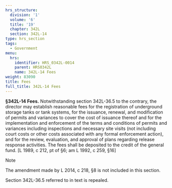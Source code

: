 ```yaml
---
hrs_structure:
  division: '1'
  volume: '6'
  title: '19'
  chapter: 342L
  section: 342L-14
type: hrs_section
tags:
  - Government
menu:
  hrs:
    identifier: HRS_0342L-0014
    parent: HRS0342L
    name: 342L-14 Fees
weight: 83090
title: Fees
full_title: 342L-14 Fees
---
```

**§342L-14 Fees.** Notwithstanding section 342L-36.5 to the contrary, the director may establish reasonable fees for the registration of underground storage tanks or tank systems, for the issuance, renewal, and modification of permits and variances to cover the cost of issuance thereof and for the implementation and enforcement of the terms and conditions of permits and variances including inspections and necessary site visits (not including court costs or other costs associated with any formal enforcement action), and for the review, evaluation, and approval of plans regarding release response activities. The fees shall be deposited to the credit of the general fund. [L 1989, c 212, pt of §6; am L 1992, c 259, §16]

Note

The amendment made by L 2014, c 218, §8 is not included in this section.

Section 342L-36.5 referred to in text is repealed.